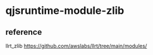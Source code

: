 qjsruntime-module-zlib
==========================================

## reference

llrt_zlib https://github.com/awslabs/llrt/tree/main/modules/